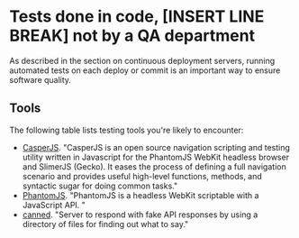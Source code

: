 # Tests done in code, [INSERT LINE BREAK] not by a QA department

<span class="drop fa fa-thumbs-o-up fa-5x pull-left fa-border"></span>

As described in the section on continuous deployment servers, running automated tests on each deploy or commit is an important way to ensure software quality.

## Tools

The following table lists testing tools you're likely to encounter:

* [CasperJS](http://casperjs.org/).  "CasperJS is an open source navigation scripting and testing utility written in Javascript for the PhantomJS WebKit headless browser and SlimerJS (Gecko). It eases the process of defining a full navigation scenario and provides useful high-level functions, methods, and syntactic sugar for doing common tasks."
* [PhantomJS](http://phantomjs.org/). "PhantomJS is a headless WebKit scriptable with a JavaScript API. "
* [canned](https://github.com/sideshowcoder/canned). "Server to respond with fake API responses by using a directory of files for finding out what to say."
